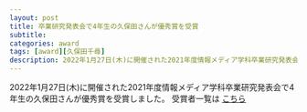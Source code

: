 ```yaml
---
layout: post
title: 卒業研究発表会で4年生の久保田さんが優秀賞を受賞
subtitle: 
categories: award
tags: [award][久保田千尋]
description: 2022年1月27日(木)に開催された2021年度情報メディア学科卒業研究発表会で4年生の久保田さんが優秀賞を受賞しました。
---
```

2022年1月27日(木)に開催された2021年度情報メディア学科卒業研究発表会で4年生の久保田さんが優秀賞を受賞しました。
受賞者一覧は [こちら](https://www.facebook.com/hiu.media/posts/2068359613321369)